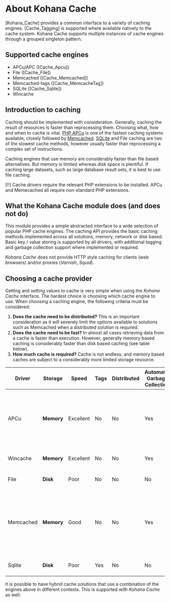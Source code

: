 # About Kohana Cache

[Kohana_Cache] provides a common interface to a variety of caching engines. [Cache_Tagging] is supported where available natively to the cache system. Kohana Cache supports multiple instances of cache engines through a grouped singleton pattern.

## Supported cache engines

 *  APCu/APC ([Cache_Apcu])
 *  File ([Cache_File])
 *  Memcached ([Cache_Memcached])
 *  Memcached-tags ([Cache_MemcacheTag])
 *  SQLite ([Cache_Sqlite])
 *  Wincache

## Introduction to caching

Caching should be implemented with consideration. Generally, caching the result of resources is faster than reprocessing them. Choosing what, how and when to cache is vital. [PHP APCu](http://php.net/manual/en/book.apcu.php) is one of the fastest caching systems available, closely followed by [Memcached](http://memcached.org/). [SQLite](http://www.sqlite.org/) and File caching are two of the slowest cache methods, however usually faster than reprocessing a complex set of instructions.

Caching engines that use memory are considerably faster than file based alternatives. But memory is limited whereas disk space is plentiful. If caching large datasets, such as large database result sets, it is best to use file caching.

[!!] Cache drivers require the relevant PHP extensions to be installed. APCu and Memecached all require non-standard PHP extensions.

## What the Kohana Cache module does (and does not do)

This module provides a simple abstracted interface to a wide selection of popular PHP cache engines. The caching API provides the basic caching methods implemented across all solutions, memory, network or disk based. Basic key / value storing is supported by all drivers, with additional tagging and garbage collection support where implemented or required.

_Kohana Cache_ does not provide HTTP style caching for clients (web browsers) and/or proxies (_Varnish_, _Squid_).

## Choosing a cache provider

Getting and setting values to cache is very simple when using the _Kohana Cache_ interface. The hardest choice is choosing which cache engine to use. When choosing a caching engine, the following criteria must be considered:

 1. __Does the cache need to be distributed?__
    This is an important consideration as it will severely limit the options available to solutions such as Memcached when a distributed solution is required.
 2. __Does the cache need to be fast?__
    In almost all cases retrieving data from a cache is faster than execution. However, generally memory based caching is considerably faster than disk based caching (see table below).
 3. __How much cache is required?__
    Cache is not endless, and memory based caches are subject to a considerably more limited storage resource.

| Driver    | Storage    | Speed     | Tags | Distributed | Automatic Garbage Collection | Notes                                                                                                      |
|-----------|------------|-----------|------|-------------|------------------------------|------------------------------------------------------------------------------------------------------------|
| APCu      | __Memory__ | Excellent | No   | No          | Yes                          | Widely available PHP opcode caching solution, improves php execution performance                           |
| Wincache  | __Memory__ | Excellent | No   | No          | Yes                          | Windows variant of APC                                                                                     |
| File      | __Disk__   | Poor      | No   | No          | No                           | Marginally faster than execution                                                                           |
| Memcached | __Memory__ | Good      | No   | No          | Yes                          | Generally fast distributed solution, but has a speed hit due to variable network latency and serialization |
| Sqlite    | __Disk__   | Poor      | Yes  | No          | No                           | Marginally faster than execution                                                                           |

It is possible to have hybrid cache solutions that use a combination of the engines above in different contexts. This is supported with _Kohana Cache_ as well.

